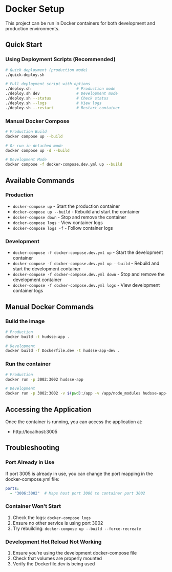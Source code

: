 # Docker Setup

This project can be run in Docker containers for both development and production environments.

## Quick Start

### Using Deployment Scripts (Recommended)
```bash
# Quick deployment (production mode)
./quick-deploy.sh

# Full deployment script with options
./deploy.sh                    # Production mode
./deploy.sh dev                # Development mode
./deploy.sh --status           # Check status
./deploy.sh --logs             # View logs
./deploy.sh --restart          # Restart container
```

### Manual Docker Compose
```bash
# Production Build
docker compose up --build

# Or run in detached mode
docker compose up -d --build

# Development Mode
docker compose -f docker-compose.dev.yml up --build
```

## Available Commands

### Production
- `docker-compose up` - Start the production container
- `docker-compose up --build` - Rebuild and start the container
- `docker-compose down` - Stop and remove the container
- `docker-compose logs` - View container logs
- `docker-compose logs -f` - Follow container logs

### Development
- `docker-compose -f docker-compose.dev.yml up` - Start the development container
- `docker-compose -f docker-compose.dev.yml up --build` - Rebuild and start the development container
- `docker-compose -f docker-compose.dev.yml down` - Stop and remove the development container
- `docker-compose -f docker-compose.dev.yml logs` - View development container logs

## Manual Docker Commands

### Build the image
```bash
# Production
docker build -t hudsse-app .

# Development
docker build -f Dockerfile.dev -t hudsse-app-dev .
```

### Run the container
```bash
# Production
docker run -p 3002:3002 hudsse-app

# Development
docker run -p 3002:3002 -v $(pwd):/app -v /app/node_modules hudsse-app-dev
```

## Accessing the Application

Once the container is running, you can access the application at:
- http://localhost:3005

## Troubleshooting

### Port Already in Use
If port 3005 is already in use, you can change the port mapping in the docker-compose.yml file:
```yaml
ports:
  - "3006:3002"  # Maps host port 3006 to container port 3002
```

### Container Won't Start
1. Check the logs: `docker-compose logs`
2. Ensure no other service is using port 3002
3. Try rebuilding: `docker-compose up --build --force-recreate`

### Development Hot Reload Not Working
1. Ensure you're using the development docker-compose file
2. Check that volumes are properly mounted
3. Verify the Dockerfile.dev is being used

